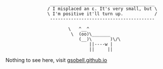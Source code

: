 ```cow
                 ________________________________________
                / I misplaced an ε. It's very small, but \
                \ I'm positive it'll turn up.            /
                 ----------------------------------------
                 
                        \   ^__^
                         \  (oo)\_______
                            (__)\       )\/\
                                ||----w |
                                ||     ||
```
Nothing to see here, visit [gsobell.github.io](https://gsobell.github.io/)

